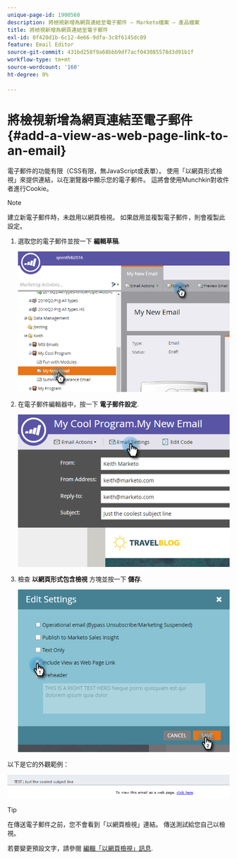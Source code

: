 ```yaml
---
unique-page-id: 1900560
description: 將檢視新增為網頁連結至電子郵件 — Marketo檔案 — 產品檔案
title: 將檢視新增為網頁連結至電子郵件
exl-id: 0f420d1b-6c12-4e66-9dfa-3c8f6145dc89
feature: Email Editor
source-git-commit: 431bd258f9a68bbb9df7acf043085578d3d91b1f
workflow-type: tm+mt
source-wordcount: '160'
ht-degree: 0%

---
```


# 將檢視新增為網頁連結至電子郵件 {#add-a-view-as-web-page-link-to-an-email}

電子郵件的功能有限（CSS有限，無JavaScript或表單）。 使用「以網頁形式檢視」來提供連結，以在瀏覽器中顯示您的電子郵件。 這將會使用Munchkin對收件者進行Cookie。

>[!NOTE]
>
>建立新電子郵件時，未啟用以網頁檢視。 如果啟用並複製電子郵件，則會複製此設定。

1. 選取您的電子郵件並按一下 **編輯草稿**.

   ![](assets/one-5.png)

1. 在電子郵件編輯器中，按一下 **電子郵件設定**.

   ![](assets/two-5.png)

1. 檢查 **以網頁形式包含檢視** 方塊並按一下 **儲存**.

   ![](assets/three-4.png)

以下是它的外觀範例：

![](assets/four-3.png)

>[!TIP]
>
>在傳送電子郵件之前，您不會看到「以網頁檢視」連結。 傳送測試給您自己以檢視。

若要變更預設文字，請參閱 [編輯「以網頁檢視」訊息](/help/marketo/product-docs/administration/email-setup/edit-the-view-as-web-page-message.md).
